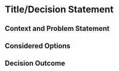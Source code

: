 # Title/Decision Statement

## Context and Problem Statement

## Considered Options

## Decision Outcome
